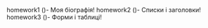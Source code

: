 homework1 (<!DOCTYPE HTML PUBLIC "-//W3C//DTD HTML 4.01//EN" "http://www.w3.org/TR/html4/strict.dtd">)- Моя біографія!
homework2 (<!DOCTYPE HTML PUBLIC "-//W3C//DTD HTML 4.01//EN" "http://www.w3.org/TR/html4/strict.dtd">)- Списки і заголовки!
homework3 (<!DOCTYPE HTML PUBLIC "-//W3C//DTD HTML 4.01//EN" "http://www.w3.org/TR/html4/strict.dtd">)- Форми і таблиці!
